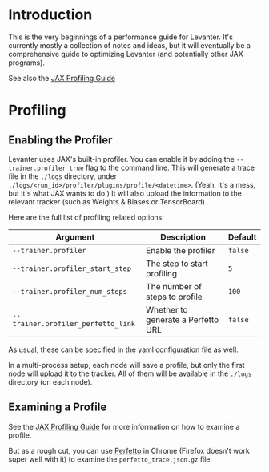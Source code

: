 # Introduction

This is the very beginnings of a performance guide for Levanter. It's currently mostly a collection of notes and ideas,
but it will eventually be a comprehensive guide to optimizing Levanter (and potentially other JAX programs).



See also the [JAX Profiling Guide](https://jax.readthedocs.io/en/latest/profiling.html)

# Profiling

## Enabling the Profiler

Levanter uses JAX's built-in profiler. You can enable it by adding the `--trainer.profiler true` flag
to the command line. This will generate a trace file in the `./logs` directory, under `./logs/<run_id>/profiler/plugins/profile/<datetime>`.
(Yeah, it's a mess, but it's what JAX wants to do.)
It will also upload the information to the relevant tracker (such as Weights & Biases or TensorBoard).

Here are the full list of profiling related options:

| Argument                           | Description | Default |
|------------------------------------|-------------|---------|
| `--trainer.profiler`               | Enable the profiler | `false` |
| `--trainer.profiler_start_step`    | The step to start profiling | `5`     |
| `--trainer.profiler_num_steps`     | The number of steps to profile | `100`   |
| `--trainer.profiler_perfetto_link` | Whether to generate a Perfetto URL | `false` |

As usual, these can be specified in the yaml configuration file as well.

In a multi-process setup, each node will save a profile, but only the first node will upload it to the tracker.
All of them will be available in the `./logs` directory (on each node).


## Examining a Profile

See the [JAX Profiling Guide](https://jax.readthedocs.io/en/latest/profiling.html) for more information on how to examine a profile.

But as a rough cut, you can use [Perfetto](https://ui.perfetto.dev/) in Chrome (Firefox doesn't work super well with it)
to examine the `perfetto_trace.json.gz` file.
